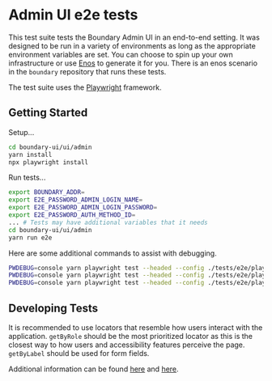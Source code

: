 # Admin UI e2e tests

This test suite tests the Boundary Admin UI in an end-to-end setting. It was designed to be run in a
variety of environments as long as the appropriate environment variables are set. You can choose to
spin up your own infrastructure or use [Enos](https://github.com/hashicorp/boundary/tree/main/enos)
to generate it for you. There is an enos scenario in the `boundary` repository that runs these
tests.

The test suite uses the [Playwright](https://playwright.dev/) framework.

## Getting Started
Setup...
```bash
cd boundary-ui/ui/admin
yarn install
npx playwright install
```

Run tests...
```bash
export BOUNDARY_ADDR=
export E2E_PASSWORD_ADMIN_LOGIN_NAME=
export E2E_PASSWORD_ADMIN_LOGIN_PASSWORD=
export E2E_PASSWORD_AUTH_METHOD_ID=
... # Tests may have additional variables that it needs
cd boundary-ui/ui/admin
yarn run e2e
```

Here are some additional commands to assist with debugging.
```bash
PWDEBUG=console yarn playwright test --headed --config ./tests/e2e/playwright.config.js login.spec.js
PWDEBUG=console yarn playwright test --headed --config ./tests/e2e/playwright.config.js login.spec.js:13 --debug
PWDEBUG=console yarn playwright test --headed --config ./tests/e2e/playwright.config.js login.spec.js --debug
```

## Developing Tests

It is recommended to use locators that resemble how users interact with the application. `getByRole`
should be the most prioritized locator as this is the closest way to how users and
accessibility features perceive the page. `getByLabel` should be used for form fields.

Additional information can be found [here](https://playwright.dev/docs/locators#locating-elements)
and [here](https://testing-library.com/docs/queries/about/#priority).
